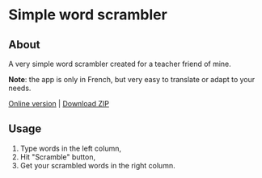 # Simple word scrambler

## About

A very simple word scrambler created for a teacher friend of mine.

**Note**: the app is only in French, but very easy to translate or adapt to your needs.

[Online version](https://deepnight.github.io/mini-scrambler/) |
[Download ZIP](https://github.com/deepnight/mini-scrambler/releases/latest)


## Usage
1. Type words in the left column,
2. Hit "Scramble" button,
3. Get your scrambled words in the right column.


